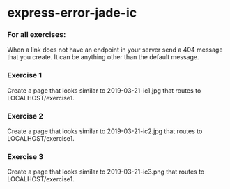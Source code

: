 # express-error-jade-ic

### For all exercises:
When a link does not have an endpoint in your server send a 404 message that you create. It can be anything other than the default message.

### Exercise 1
Create a page that looks similar to 2019-03-21-ic1.jpg that routes to LOCALHOST/exercise1.

### Exercise 2
Create a page that looks similar to 2019-03-21-ic2.jpg that routes to LOCALHOST/exercise1.

### Exercise 3
Create a page that looks similar to 2019-03-21-ic3.png that routes to LOCALHOST/exercise1.
